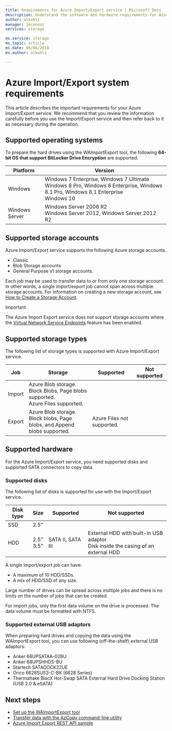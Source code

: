 ```yaml
---
title: Requirements for Azure Import/Export service | Microsoft Docs
description: Understand the software and hardware requirements for Azure Import/Export service.
author: alkohli
manager: jeconnoc
services: storage

ms.service: storage
ms.topic: article
ms.date: 06/06/2018
ms.author: alkohli

---
```

# Azure Import/Export system requirements

This article describes the important requirements for your Azure Import/Export service. We recommend that you review the information carefully before you use the Import/Export service and then refer back to it as necessary during the operation.

## Supported operating systems

To prepare the hard drives using the WAImportExport tool, the following **64-bit OS that support BitLocker Drive Encryption** are supported.


|Platform |Version |
|---------|---------|
|Windows     | Windows 7 Enterprise, Windows 7 Ultimate <br> Windows 8 Pro, Windows 8 Enterprise, Windows 8.1 Pro, Windows 8.1 Enterprise <br> Windows 10        |
|Windows Server     |Windows Server 2008 R2 <br> Windows Server 2012, Windows Server 2012 R2         |



## Supported storage accounts

Azure Import/Export service supports the following Azure storage accounts.
- Classic
- Blob Storage accounts
- General Purpose v1 storage accounts. 

Each job may be used to transfer data to or from only one storage account. In other words, a single import/export job cannot span across multiple storage accounts. For information on creating a new storage account, see [How to Create a Storage Account](storage-create-storage-account.md#create-a-storage-account).

> [!IMPORTANT] 
> The Azure Import Export service does not support storage accounts where the [Virtual Network Service Endpoints](../../virtual-network/virtual-network-service-endpoints-overview.md) feature has been enabled. 

## Supported storage types

The following list of storage types is supported with Azure Import/Export service.


|Job  |Storage  |Supported  |Not supported  |
|---------|---------|---------|---------|
|Import     |  Azure Blob storage. <br>Block Blobs, Page blobs supported. <br> Azure Files supported.       |         |
|Export     |   Azure Blob storage. <br>Block blobs, Page blobs, and Append blobs supported.       | Azure Files not supported.        |


## Supported hardware 

For the Azure Import/Export service, you need supported disks and supported SATA connectors to copy data.

### Supported disks

The following list of disks is supported for use with the Import/Export service.


|Disk type  |Size  |Supported |Not supported  |
|---------|---------|---------|---------|
|SSD    |   2.5"      |         |         |
|HDD     |  2.5"<br>3.5"       |SATA II, SATA III         |External HDD with built-in USB adaptor <br> Disk inside the casing of an external HDD         |


A single import/export job can have:
- A maximum of 10 HDD/SSDs.
- A mix of HDD/SSD of any size.

Large number of drives can be spread across multiple jobs and there is no limits on the number of jobs that can be created. 

For import jobs, only the first data volume on the drive is processed. The data volume must be formatted with NTFS.

### Supported external USB adaptors

When preparing hard drives and copying the data using the WAImportExport tool, you can use following (off-the-shelf) external USB adaptors: 
- Anker 68UPSATAA-02BU
- Anker 68UPSHHDS-BU
- Startech SATADOCK22UE
- Orico 6628SUS3-C-BK (6628 Series)
- Thermaltake BlacX Hot-Swap SATA External Hard Drive Docking Station (USB 2.0 & eSATA)


## Next steps

* [Set up the WAImportExport tool](storage-import-export-tool-how-to.md)
* [Transfer data with the AzCopy command-line utility](storage-use-azcopy.md)
* [Azure Import Export REST API sample](https://azure.microsoft.com/documentation/samples/storage-dotnet-import-export-job-management/)

